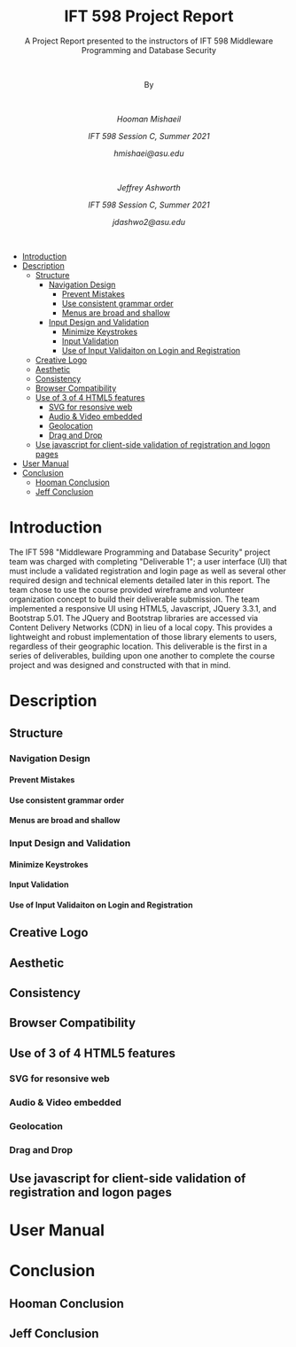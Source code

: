 
<h1 align="center"><strong>IFT 598 Project Report</strong></h1>
<p align="center"> A Project Report presented to the instructors of IFT 598 Middleware Programming and Database Security</p><br>
<p align="center">By</p><br>
<p align="center"><em>Hooman Mishaeil</em></p>
<p align="center"><em>IFT 598 Session C, Summer 2021</em></p>
<p align="center"><em>hmishaei@asu.edu</em></p><br>
<p align="center"><em>Jeffrey Ashworth</em></p>
<p align="center"><em>IFT 598 Session C, Summer 2021</em></p>
<p align="center"><em>jdashwo2@asu.edu </em></p><br>
  
- [Introduction](#introduction)
- [Description](#description)
  - [Structure](#structure)
    - [Navigation Design](#navigation-design)
      - [Prevent Mistakes](#prevent-mistakes)
      - [Use consistent grammar order](#use-consistent-grammar-order)
      - [Menus are broad and shallow](#menus-are-broad-and-shallow)
    - [Input Design and Validation](#input-design-and-validation)
      - [Minimize Keystrokes](#minimize-keystrokes)
      - [Input Validation](#input-validation)
      - [Use of Input Validaiton on Login and Registration](#use-of-input-validaiton-on-login-and-registration)
  - [Creative Logo](#creative-logo)
  - [Aesthetic](#aesthetic)
  - [Consistency](#consistency)
  - [Browser Compatibility](#browser-compatibility)
  - [Use of 3 of 4 HTML5 features](#use-of-3-of-4-html5-features)
    - [SVG for resonsive web](#svg-for-resonsive-web)
    - [Audio & Video embedded](#audio--video-embedded)
    - [Geolocation](#geolocation)
    - [Drag and Drop](#drag-and-drop)
  - [Use javascript for client-side validation of registration and logon pages](#use-javascript-for-client-side-validation-of-registration-and-logon-pages)
- [User Manual](#user-manual)
- [Conclusion](#conclusion)
  - [Hooman Conclusion](#hooman-conclusion)
  - [Jeff Conclusion](#jeff-conclusion)
# Introduction    
  <p>The IFT 598 "Middleware Programming and Database Security" project team was charged with completing "Deliverable 1"; a user interface (UI) that must include a validated registration and login page as well as several other required design and technical elements detailed later in this report.  The team chose to use the course provided wireframe and volunteer organization concept to build their deliverable submission.  The team implemented a responsive UI using HTML5, Javascript, JQuery 3.3.1, and Bootstrap 5.01.  The JQuery and Bootstrap libraries are accessed via Content Delivery Networks (CDN) in lieu of a local copy.  This provides a lightweight and robust implementation of those library elements to users, regardless of their geographic location. This deliverable is the first in a series of deliverables, building upon one another to complete the course project and was designed and constructed with that in mind.  </p>

# Description

## Structure

###  Navigation Design

#### Prevent Mistakes

#### Use consistent grammar order

#### Menus are broad and shallow

### Input Design and Validation

#### Minimize Keystrokes

#### Input Validation

#### Use of Input Validaiton on Login and Registration

## Creative Logo

## Aesthetic

## Consistency

## Browser Compatibility

## Use of 3 of 4 HTML5 features

### SVG for resonsive web

### Audio & Video embedded

### Geolocation

### Drag and Drop

## Use javascript for client-side validation of registration and logon pages

# User Manual

# Conclusion

## Hooman Conclusion

## Jeff Conclusion




